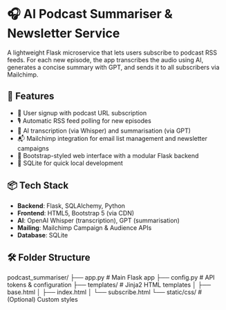 # 🎧 AI Podcast Summariser & Newsletter Service

A lightweight Flask microservice that lets users subscribe to podcast RSS feeds. For each new episode, the app transcribes the audio using AI, generates a concise summary with GPT, and sends it to all subscribers via Mailchimp.

## 🚀 Features

- 🔐 User signup with podcast URL subscription
- 🎙️ Automatic RSS feed polling for new episodes
- 🧠 AI transcription (via Whisper) and summarisation (via GPT)
- 📬 Mailchimp integration for email list management and newsletter campaigns
- 🧩 Bootstrap-styled web interface with a modular Flask backend
- 💾 SQLite for quick local development

## 📦 Tech Stack

- **Backend**: Flask, SQLAlchemy, Python
- **Frontend**: HTML5, Bootstrap 5 (via CDN)
- **AI**: OpenAI Whisper (transcription), GPT (summarisation)
- **Mailing**: Mailchimp Campaign & Audience APIs
- **Database**: SQLite

## 🛠 Folder Structure

podcast_summariser/
├── app.py # Main Flask app
├── config.py # API tokens & configuration
├── templates/ # Jinja2 HTML templates
│ ├── base.html
│ ├── index.html
│ └── subscribe.html
└── static/css/ # (Optional) Custom styles
